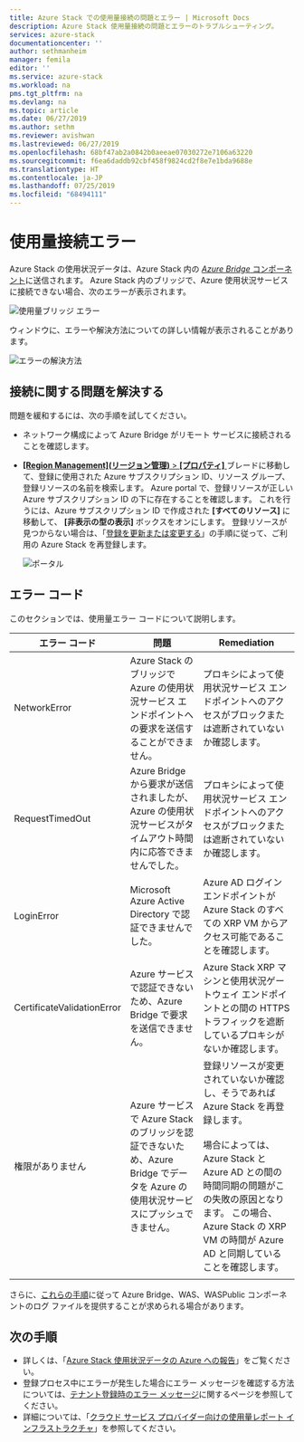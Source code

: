 ```yaml
---
title: Azure Stack での使用量接続の問題とエラー | Microsoft Docs
description: Azure Stack 使用量接続の問題とエラーのトラブルシューティング。
services: azure-stack
documentationcenter: ''
author: sethmanheim
manager: femila
editor: ''
ms.service: azure-stack
ms.workload: na
pms.tgt_pltfrm: na
ms.devlang: na
ms.topic: article
ms.date: 06/27/2019
ms.author: sethm
ms.reviewer: avishwan
ms.lastreviewed: 06/27/2019
ms.openlocfilehash: 68bf47ab2a0842b0aeeae07030272e7106a63220
ms.sourcegitcommit: f6ea6daddb92cbf458f9824cd2f8e7e1bda9688e
ms.translationtype: HT
ms.contentlocale: ja-JP
ms.lasthandoff: 07/25/2019
ms.locfileid: "68494111"
---
```

# <a name="usage-connectivity-errors"></a>使用量接続エラー

Azure Stack の使用状況データは、Azure Stack 内の [*Azure Bridge* コンポーネント](azure-stack-usage-reporting.md)に送信されます。 Azure Stack 内のブリッジで、Azure 使用状況サービスに接続できない場合、次のエラーが表示されます。

![使用量ブリッジ エラー](media/azure-stack-usage-issues/usageerror2.png)

ウィンドウに、エラーや解決方法についての詳しい情報が表示されることがあります。

![エラーの解決方法](media/azure-stack-usage-issues/usageerror3.png)

## <a name="resolve-connectivity-issues"></a>接続に関する問題を解決する

問題を緩和するには、次の手順を試してください。

- ネットワーク構成によって Azure Bridge がリモート サービスに接続されることを確認します。

- [ **[Region Management]\(リージョン管理\)**  >  **[プロパティ]** ](azure-stack-registration.md#verify-azure-stack-registration) ブレードに移動して、登録に使用された Azure サブスクリプション ID、リソース グループ、登録リソースの名前を検索します。 Azure portal で、登録リソースが正しい Azure サブスクリプション ID の下に存在することを確認します。 これを行うには、Azure サブスクリプション ID で作成された **[すべてのリソース]** に移動して、 **[非表示の型の表示]** ボックスをオンにします。 登録リソースが見つからない場合は、「[登録を更新または変更する](azure-stack-registration.md#renew-or-change-registration)」の手順に従って、ご利用の Azure Stack を再登録します。

  ![ポータル](media/azure-stack-usage-issues/stackres.png)

## <a name="error-codes"></a>エラー コード

このセクションでは、使用量エラー コードについて説明します。

| エラー コード                 | 問題                                                                                                                                             | Remediation                                                                                                                                                                                                                                                                                        |
|----------------------------|---------------------------------------------------------------------------------------------------------------------------------------------------|----------------------------------------------------------------------------------------------------------------------------------------------------------------------------------------------------------------------------------------------------------------------------------------------------|
| NetworkError               | Azure Stack のブリッジで Azure の使用状況サービス エンドポイントへの要求を送信することができません。                                                            | プロキシによって使用状況サービス エンドポイントへのアクセスがブロックまたは遮断されていないか確認します。                                                                                                                                                                                                             |
| RequestTimedOut            | Azure Bridge から要求が送信されましたが、Azure の使用状況サービスがタイムアウト時間内に応答できませんでした。                             | プロキシによって使用状況サービス エンドポイントへのアクセスがブロックまたは遮断されていないか確認します。                                                                                                                                                                                                                        |
| LoginError                 | Microsoft Azure Active Directory で認証できませんでした。                                                                                                             | Azure AD ログイン エンドポイントが Azure Stack のすべての XRP VM からアクセス可能であることを確認します。                                                                                                                                                                                                                     |
| CertificateValidationError | Azure サービスで認証できないため、Azure Bridge で要求を送信できません。                                    | Azure Stack XRP マシンと使用状況ゲートウェイ エンドポイントとの間の HTTPS トラフィックを遮断しているプロキシがないか確認します。                                                                                                                                                                                      |
| 権限がありません               | Azure サービスで Azure Stack のブリッジを認証できないため、Azure Bridge でデータを Azure の使用状況サービスにプッシュできません。 | 登録リソースが変更されていないか確認し、そうであれば Azure Stack を再登録します。 <br><br> 場合によっては、Azure Stack と Azure AD との間の時間同期の問題がこの失敗の原因となります。 この場合、Azure Stack の XRP VM の時間が Azure AD と同期していることを確認します。 |
|                            |                                                                                                                                                   |                                                                                                                                                                                                                                                                                                    |

さらに、[これらの手順](azure-stack-configure-on-demand-diagnostic-log-collection.md#using-pep)に従って Azure Bridge、WAS、WASPublic コンポーネントのログ ファイルを提供することが求められる場合があります。

## <a name="next-steps"></a>次の手順

- 詳しくは、「[Azure Stack 使用状況データの Azure への報告](azure-stack-usage-reporting.md)」をご覧ください。
- 登録プロセス中にエラーが発生した場合にエラー メッセージを確認する方法については、[テナント登録時のエラー メッセージ](azure-stack-registration-errors.md)に関するページを参照してください。
- 詳細については、「[クラウド サービス プロバイダー向けの使用量レポート インフラストラクチャ](azure-stack-csp-ref-infrastructure.md)」を参照してください。
